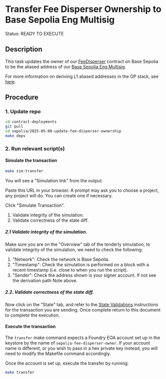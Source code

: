 # Transfer Fee Disperser Ownership to Base Sepolia Eng Multisig

Status: READY TO EXECUTE

## Description

This task updates the owner of our [FeeDisperser](https://sepolia.basescan.org/address/0x76355A67fCBCDE6F9a69409A8EAd5EaA9D8d875d) contract on Base Sepolia to be the aliased address of our [Base Sepolia Eng Multisig](https://sepolia.etherscan.io/address/0x5dfEB066334B67355A15dc9b67317fD2a2e1f77f).

For more information on deriving L1 aliased addresses in the OP stack, see [here](https://docs.optimism.io/stack/differences#address-aliasing).

## Procedure

### 1. Update repo

```bash
cd contract-deployments
git pull
cd sepolia/2025-05-08-update-fee-disperser-ownership
make deps
```


### 2. Run relevant script(s)

#### Simulate the transaction

```bash
make sim-transfer
```

You will see a "Simulation link" from the output.

Paste this URL in your browser. A prompt may ask you to choose a
project, any project will do. You can create one if necessary.

Click "Simulate Transaction".

1. Validate integrity of the simulation.
2. Validate correctness of the state diff.


##### 2.1 Validate integrity of the simulation.

Make sure you are on the "Overview" tab of the tenderly simulation, to
validate integrity of the simulation, we need to check the following:

1. "Network": Check the network is Base Sepolia.
2. "Timestamp": Check the simulation is performed on a block with a
   recent timestamp (i.e. close to when you run the script).
3. "Sender": Check the address shown is your signer account. If not see the derivation path Note above.

##### 2.2. Validate correctness of the state diff.

Now click on the "State" tab, and refer to the [State Validations](./VALIDATION.md) instructions for the transaction you are sending.
Once complete return to this document to complete the execution.

#### Execute the transaction

The `transfer` make command expects a Foundry EOA account set up in the keystore by the name of `sepolia-fee-disperser-owner`. If your account name is different, or you wish to pass in a hex private key instead, you will need to modify the Makefile command accordingly.

Once the account is set up, execute the transfer by running:

```bash
make transfer
```
